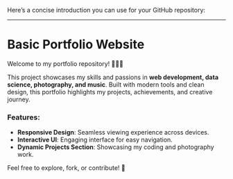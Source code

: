 Here’s a concise introduction you can use for your GitHub repository:  

---

# Basic Portfolio Website  

Welcome to my portfolio repository! 🎨👨‍💻  

This project showcases my skills and passions in **web development, data science, photography, and music**. Built with modern tools and clean design, this portfolio highlights my projects, achievements, and creative journey.  

### Features:  
- **Responsive Design**: Seamless viewing experience across devices.  
- **Interactive UI**: Engaging interface for easy navigation.  
- **Dynamic Projects Section**: Showcasing my coding and photography work.  

Feel free to explore, fork, or contribute! 🚀  
